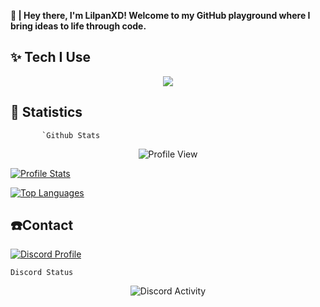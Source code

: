 **👋  |  Hey there, I'm LilpanXD! Welcome to my GitHub playground where I bring ideas to life through code.**

## **✨ Tech I Use**
<p align="center">
  <a href="https://lilpanxd.vercel.app">
    <img src="https://skillicons.dev/icons?i=bash,css,discord,electron,express,github,html,js,mongodb,nodejs,powershell,next,redis,tailwind,ts,vscode,lua&perline=8" />
  </a>
  
## **🏓 Statistics**

           `Github Stats
</p>
<p align="center">
  <img src="https://komarev.com/ghpvc/?username=LilpanXD&label=Profile%20views&color=blueviolet&style=flat" alt="Profile View" />
</p>
                    
[![Profile Stats](https://github-readme-stats.vercel.app/api?username=LilpanXD&theme=blue-green)](#-statistics)

[![Top Languages](https://github-readme-stats.vercel.app/api/top-langs/?username=LilpanXD&theme=blue-green)](#-statistics)

## **☎️Contact**
[![Discord Profile](https://img.shields.io/badge/Discord-7289DA?style=for-the-badge&logo=discord&logoColor=white)](https://discord.com/users/1163562149415747615)

 `Discord Status`
</p>
<p align="center">
  <img src="https://discord.c99.nl/widget/theme-3/1163562149415747615.png" alt="Discord Activity" />
</p>
